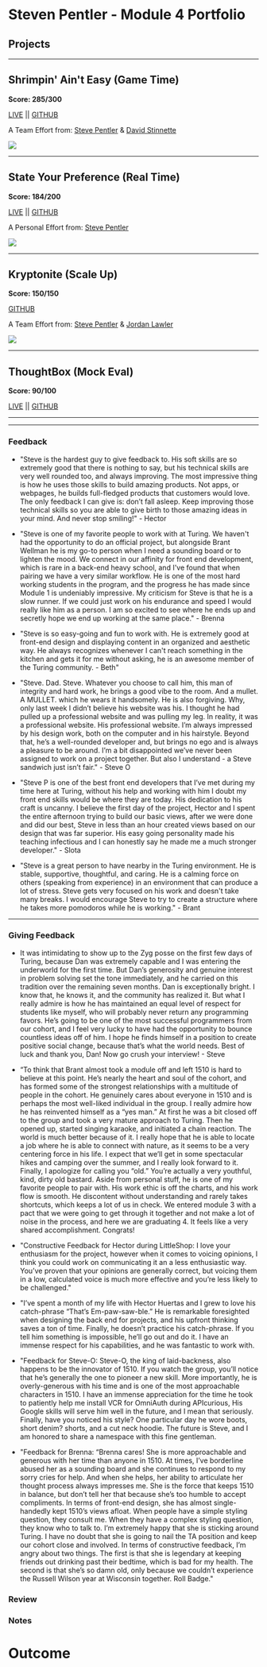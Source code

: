# Steven Pentler - Module 4 Portfolio


## Projects
___

## Shrimpin' Ain't Easy (Game Time)
**Score: 285/300**

[LIVE](http://stevepentler.github.io/GameTime/) || [GITHUB](https://github.com/stevepentler/GameTime)

A Team Effort from:
[Steve Pentler](https://github.com/stevepentler) & [David Stinnette](https://github.com/dastinnette)

![](http://g.recordit.co/GQ0WUINzlO.gif)

___

## State Your Preference (Real Time)
**Score: 184/200**

[LIVE](https://state-your-preference.herokuapp.com/) || [GITHUB](https://github.com/stevepentler/RealTime)

A Personal Effort from:
[Steve Pentler](https://github.com/stevepentler)

![](http://g.recordit.co/jCytnvwzFx.gif)
___

## Kryptonite (Scale Up)
**Score: 150/150**

 [GITHUB](https://github.com/stevepentler/Kryptonite)

A Team Effort from:
[Steve Pentler](https://github.com/stevepentler) & [Jordan Lawler](https://github.com/Jlawlzz)

![](http://g.recordit.co/ATMpjvsVwU.gif)
___

## ThoughtBox (Mock Eval)
**Score: 90/100**

[LIVE](https://pentler-thoughtbox.herokuapp.com/) || [GITHUB](https://github.com/stevepentler/ThoughtBox)

___
___
### Feedback

* "Steve is the hardest guy to give feedback to. His soft skills are so extremely good that there is nothing to say, but his technical skills are very well rounded too, and always improving. The most impressive thing is how he uses those skills to build amazing products. Not apps, or webpages, he builds full-fledged products that customers would love. The only feedback I can give is: don’t fall asleep. Keep improving those technical skills so you are able to give birth to those amazing ideas in your mind. And never stop smiling!" - Hector

* "Steve is one of my favorite people to work with at Turing. We haven't had the opportunity to do an official project, but alongside Brant Wellman he is my go-to person when I need a sounding board or to lighten the mood. We connect in our affinity for front end development, which is rare in a back-end heavy school, and I've found that when pairing we have a very similar workflow. He is one of the most hard working students in the program, and the progress he has made since Module 1 is undeniably impressive. My criticism for Steve is that he is a slow runner. If we could just work on his endurance and speed I would really like him as a person. I am so excited to see where he ends up and secretly hope we end up working at the same place." - Brenna

* "Steve is so easy-going and fun to work with. He is extremely good at front-end design and displaying content in an organized and aesthetic way. He always recognizes whenever I can't reach something in the kitchen and gets it for me without asking, he is an awesome member of the Turing community. - Beth"

* "Steve. Dad. Steve. Whatever you choose to call him, this man of integrity and hard work, he brings a good vibe to the room. And a mullet. A MULLET.  which he wears it handsomely.  He is also forgiving. Why, only last week I didn’t believe his website was his. I thought he had pulled up a professional website and was pulling my leg. In reality, it was a professional website. His professional website.  I’m always impressed by his design work, both on the computer and in his hairstyle. Beyond that, he’s a well-rounded developer and, but brings no ego and is always a pleasure to be around. I’m a bit disappointed we’ve never been assigned to work on a project together.  But also I understand - a Steve sandwich just isn’t fair." - Steve O

* "Steve P is one of the best front end developers that I’ve met during my time here at Turing, without his help and working with him I doubt my front end skills would be where they are today. His dedication to his craft is uncanny. I believe the first day of the project, Hector and I spent the entire afternoon trying to build our basic views, after we were done and did our best, Steve in less than an hour created views based on our design that was far superior. His easy going personality made his teaching infectious and I can honestly say he made me a much stronger developer." - Slota

* "Steve is a great person to have nearby in the Turing environment. He is stable, supportive, thoughtful, and caring. He is a calming force on others (speaking from experience) in an environment that can produce a lot of stress. Steve gets very focused on his work and doesn't take many breaks. I would encourage Steve to try to create a structure where he takes more pomodoros while he is working." - Brant

___

### Giving Feedback

* It was intimidating to show up to the Zyg posse on the first few days of Turing, because Dan was extremely capable and I was entering the underworld for the first time. But Dan’s generosity and genuine interest in problem solving set the tone immediately, and he carried on this tradition over the remaining seven months. Dan is exceptionally bright. I know that, he knows it, and the community has realized it. But what I really admire is how he has maintained an equal level of respect for students like myself, who will probably never return any programming favors. He’s going to be one of the most successful programmers from our cohort, and I feel very lucky to have had the opportunity to bounce countless ideas off of him. I hope he finds himself in a position to create positive social change, because that’s what the world needs. Best of luck and thank you, Dan! Now go crush your interview! - Steve

* “To think that Brant almost took a module off and left 1510 is hard to believe at this point. He’s nearly the heart and soul of the cohort, and has formed some of the strongest relationships with a multitude of people in the cohort. He genuinely cares about everyone in 1510 and is perhaps the most well-liked individual in the group. I really admire how he has reinvented himself as a “yes man.” At first he was a bit closed off to the group and took a very mature approach to Turing. Then he opened up, started singing karaoke, and initiated a chain reaction. The world is much better because of it. I really hope that he is able to locate a job where he is able to connect with nature, as it seems to be a very centering force in his life. I expect that we’ll get in some spectacular hikes and camping over the summer, and I really look forward to it. Finally, I apologize for calling you “old.” You’re actually a very youthful, kind, dirty old bastard. Aside from personal stuff, he is one of my favorite people to pair with. His work ethic is off the charts, and his work flow is smooth. He discontent without understanding and rarely takes shortcuts, which keeps a lot of us in check. We entered module 3 with a pact that we were going to get through it together and not make a lot of noise in the process, and here we are graduating 4. It feels like a very shared accomplishment. Congrats!

* "Constructive Feedback for Hector during LittleShop: I love your enthusiasm for the project, however when it comes to voicing opinions, I think you could work on communicating it an a less enthusiastic way. You’ve proven that your opinions are generally correct, but voicing them in a low, calculated voice is much more effective and you’re less likely to be challenged."

* "I’ve spent a month of my life with Hector Huertas and I grew to love his catch-phrase “That’s Em-paw-saw-ble.” He is remarkable foresighted  when designing the back end for projects, and his upfront thinking saves a ton of time. Finally, he doesn’t practice his catch-phrase. If you tell him something is impossible, he’ll go out and do it. I have an immense respect for his capabilities, and he was fantastic to work with.

* "Feedback for Steve-O: Steve-O, the king of laid-backness, also happens to be the innovator of 1510. If you watch the group, you’ll notice that he’s generally the one to pioneer a new skill. More importantly, he is overly-generous with his time and is one of the most approachable characters in 1510. I have an immense appreciation for the time he took to patiently help me install VCR for OmniAuth during APIcurious, His Google skills will serve him well in the future, and I mean that seriously. Finally, have you noticed his style? One particular day he wore boots, short denim? shorts, and a cut neck hoodie. The future is Steve, and I am honored to share a namespace with this fine gentleman.

* "Feedback for Brenna: “Brenna  cares! She is more approachable and generous with her time than anyone in 1510. At times, I’ve borderline abused her as a sounding board and she continues to respond to my sorry cries for help. And when she helps, her ability to articulate her thought process always impresses me. She is the force that keeps 1510 in balance, but don’t tell her that because she’s too humble to accept compliments. In terms of front-end design, she has almost single-handedly kept 1510’s views afloat. When people have a simple styling question, they consult me. When they have a complex styling question, they know who to talk to. I’m extremely happy that she is sticking around Turing. I have no doubt that she is going to nail the TA position and keep our cohort close and involved.  In terms of constructive feedback, I’m angry about two things. The first is that she is legendary at keeping friends out drinking past their bedtime, which is bad for my health. The second is that she’s so damn old, only because we couldn’t experience the Russell Wilson year at Wisconsin together. Roll Badge."

### Review

### Notes

# Outcome
